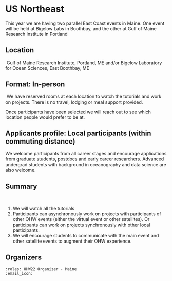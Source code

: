 # US Northeast

This year we are having two parallel East Coast events in Maine.
One event will be held at Bigelow Labs in Boothbay, and the other at Gulf of Maine Research Institute in Portland
​
## Location
​
Gulf of Maine Research Institute, Portland, ME and/or Bigelow Laboratory for Ocean Sciences, East Boothbay, ME
​
## Format: In-person
​
We have reserved rooms at each location to watch the tutorials and work on projects. There is no travel, lodging or meal support provided.
​

Once participants have been selected we will reach out to see which location people would prefer to be at.

## Applicants profile: Local participants (within commuting distance)​

We welcome participants from all career stages and encourage applications from graduate students, postdocs and early career researchers. Advanced undergrad students with background in oceanography and data science are also welcome.

## Summary
​
1. We will watch all the tutorials
2. Participants can asynchronously work on projects with participants of other OHW events (either the virtual event or other satellites). Or participants can work on projects synchronously with other local participants.
3. We will encourage students to communicate with the main event and other satellite events to augment their OHW experience.

## Organizers

```{ohw-team}
:roles: OHW22 Organizer - Maine
:email_icon:
```
